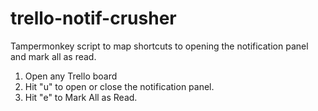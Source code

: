 # trello-notif-crusher
Tampermonkey script to map shortcuts to opening the notification panel and mark all as read.

1. Open any Trello board
2. Hit "u" to open or close the notification panel.
3. Hit "e" to Mark All as Read.
